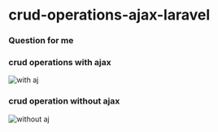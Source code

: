 # crud-operations-ajax-laravel
### Question for me 

### crud operations with ajax
![with aj](https://user-images.githubusercontent.com/52491098/205451228-f06e2c7e-abe6-4d6c-b95f-ca837a90f29c.PNG)


### crud operation without ajax

![without aj](https://user-images.githubusercontent.com/52491098/205451321-830113a3-1e4f-4afc-ab2c-391f1755b9f6.PNG)
